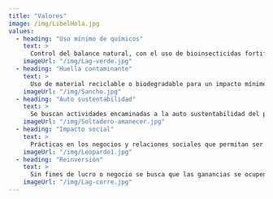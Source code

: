 ```yaml
---
title: "Valores"
image: /img/LibelHola.jpg
values:
  - heading: "Uso mínimo de químicos"
    text: >
      Control del balance natural, con el uso de bioinsecticidas fortificantes.
    imageUrl: "/img/Lag-verde.jpg"
  - heading: "Huella contaminante"
    text: >
      Uso de material reciclable o biodegradable para un impacto mínimo en la contaminación por plásticos del ambiente. 
    imageUrl: "/img/Sancho.jpg"
  - heading: "Auto sustentabilidad"
    text: >
      Se buscan actividades encaminadas a la auto sustentabilidad del proyecto.
    imageUrl: "/img/Soltadero-amanecer.jpg"
  - heading: "Impacto social"
    text: >
      Prácticas en los negocios y relaciones sociales que permitan ser un ejemplo para la comunidad.
    imageUrl: "/img/Leopardo1.jpg"
  - heading: "Reinversión"
    text: >
      Sin fines de lucro o negocio se busca que las ganancias se ocupen en mejoras y desarrollo del proyecto mismo.
    imageUrl: "/img/Lag-corre.jpg"
---
```

